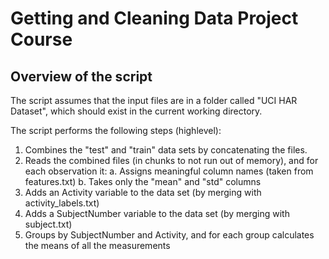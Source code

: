 Getting and Cleaning Data Project Course
========================================

Overview of the script
----------------------

The script assumes that the input files are in a folder called "UCI HAR Dataset", which should exist in the current working directory.

The script performs the following steps (highlevel):

 1. Combines the "test" and "train" data sets by concatenating the files.
 2. Reads the combined files (in chunks to not run out of memory), and for each observation it:
     a. Assigns meaningful column names (taken from features.txt)
     b. Takes only the "mean" and "std" columns
 3. Adds an Activity variable to the data set (by merging with activity_labels.txt)
 4. Adds a SubjectNumber variable to the data set (by merging with subject.txt)
 5. Groups by SubjectNumber and Activity, and for each group calculates the means of all the measurements

